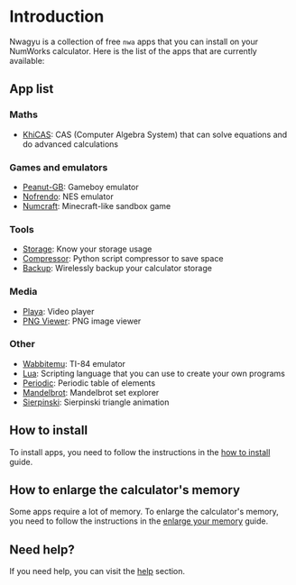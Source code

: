 # Introduction

Nwagyu is a collection of free `nwa` apps that you can install on your NumWorks
calculator. Here is the list of the apps that are currently available:

## App list

### Maths

- [KhiCAS](./apps/khicas.md): CAS (Computer Algebra System) that can solve equations
  and do advanced calculations

### Games and emulators

- [Peanut-GB](./apps/peanut-gb.md): Gameboy emulator
- [Nofrendo](./apps/nofrendo.md): NES emulator
- [Numcraft](./apps/numcraft.md): Minecraft-like sandbox game

### Tools

- [Storage](./apps/storage.md): Know your storage usage
- [Compressor](./apps/compressor.md): Python script compressor to save space
- [Backup](./apps/backup.md): Wirelessly backup your calculator storage

### Media

- [Playa](./apps/playa.md): Video player
- [PNG Viewer](./apps/pngviewer.md): PNG image viewer

### Other

- [Wabbitemu](./apps/wabbitemu.md): TI-84 emulator
- [Lua](./apps/lua.md): Scripting language that you can use to create your own
  programs
- [Periodic](./apps/periodic.md): Periodic table of elements
- [Mandelbrot](./apps/mandelbrot.md): Mandelbrot set explorer
- [Sierpinski](./apps/sierpinski.md): Sierpinski triangle animation

## How to install

To install apps, you need to follow the instructions in the
[how to install](./help/how-to-install.md) guide.

## How to enlarge the calculator's memory

Some apps require a lot of memory. To enlarge the calculator's memory, you need
to follow the instructions in the
[enlarge your memory](./help/enlarge-your-memory.md) guide.

## Need help?

If you need help, you can visit the [help](./help/README.md) section.
